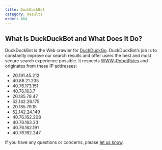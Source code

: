 ```yaml
---
title: DuckDuckBot
category: Results
order: 484
---
```


## What Is DuckDuckBot and What Does It Do?

DuckDuckBot is the Web crawler for <a href="https://duckduckgo.com">DuckDuckGo</a>.
DuckDuckBot’s job is to constantly improve our search results and offer users the best and most secure search experience possible. It respects <a href="https://metacpan.org/module/WWW::RobotRules">WWW::RobotRules</a> and originates from these IP addresses:

- 20.191.45.212
- 40.88.21.235
- 40.76.173.151
- 40.76.163.7
- 20.185.79.47
- 52.142.26.175
- 20.185.79.15
- 52.142.24.149
- 40.76.162.208
- 40.76.163.23
- 40.76.162.191
- 40.76.162.247

If you have any questions or concerns, please <a href="https://duckduckgo.com/feedback">let us know</a>.
